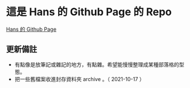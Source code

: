 # 這是 Hans 的 Github Page 的 Repo

[Hans 的 Github Page](https://jchans.github.io/)

## 更新備註

- 有點像是放筆記或雜記的地方，有點雜。希望能慢慢整理成某種部落格的型態。
- 把一些舊檔案收進封存資料夾 archive 。（ 2021-10-17 ）
